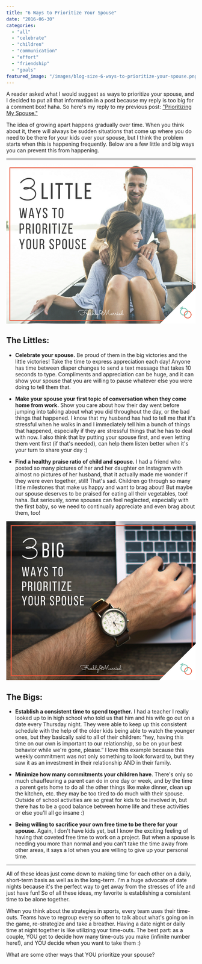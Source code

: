 ```yaml
---
title: "6 Ways to Prioritize Your Spouse"
date: "2016-06-30"
categories: 
  - "all"
  - "celebrate"
  - "children"
  - "communication"
  - "effort"
  - "friendship"
  - "goals"
featured_image: "/images/blog-size-6-ways-to-prioritize-your-spouse.png"
---
```


A reader asked what I would suggest as ways to prioritize your spouse, and I decided to put all that information in a post because my reply is too big for a comment box! haha. So here's my reply to my previous post: ["Prioritizing My Spouse."](http://freshlymarried.com/putting-your-spouse-before-children/)

The idea of growing apart happens gradually over time. When you think about it, there will always be sudden situations that come up where you do need to be there for your kids over your spouse, but I think the problem starts when this is happening frequently. Below are a few little and big ways you can prevent this from happening.

* * *

![family isn't it about time, making time for family, making time for spouse, ways to prioritize your spouse, prioritizing your spouse, prioritizing your marriage](/images/blog-size-3-little-ways-to-prioritize-your-spouse.png)

## The Littles:

- **Celebrate your spouse.** Be proud of them in the big victories and the little victories! Take the time to express appreciation each day! Anyone has time between diaper changes to send a text message that takes 10 seconds to type. Compliments and appreciation can be huge, and it can show your spouse that you are willing to pause whatever else you were doing to tell them that.

- **Make your spouse your first topic of conversation when they come home from work.** Show you care about how their day went before jumping into talking about what you did throughout the day, or the bad things that happened. I know that my husband has had to tell me that it's stressful when he walks in and I immediately tell him a bunch of things that happened, especially if they are stressful things that he has to deal with now. I also think that by putting your spouse first, and even letting them vent first (if that's needed), can help them listen better when it's your turn to share your day :)

- **Find a healthy praise ratio of child and spouse.** I had a friend who posted so many pictures of her and her daughter on Instagram with almost no pictures of her husband, that it actually made me wonder if they were even together, still! That's sad. Children go through so many little milestones that make us happy and want to brag about! But maybe our spouse deserves to be praised for eating all their vegetables, too! haha. But seriously, some spouses can feel neglected, especially with the first baby, so we need to continually appreciate and even brag about them, too!

![family isn't it about time, making time for family, making time for spouse, ways to prioritize your spouse, prioritizing your spouse, prioritizing your marriage](/images/blog-size-3-big-ways-to-prioritize-your-spouse.png)

## The Bigs:

- **Establish a consistent time to spend together.** I had a teacher I really looked up to in high school who told us that him and his wife go out on a date every Thursday night. They were able to keep up this consistent schedule with the help of the older kids being able to watch the younger ones, but they basically said to all of their children: “hey, having this time on our own is important to our relationship, so be on your best behavior while we're gone, please.” I love this example because this weekly commitment was not only something to look forward to, but they saw it as an investment in their relationship AND in their family.

- **Minimize how many commitments your children have**. There's only so much chauffeuring a parent can do in one day or week, and by the time a parent gets home to do all the other things like make dinner, clean up the kitchen, etc. they may be too tired to do much with their spouse. Outside of school activities are so great for kids to be involved in, but there has to be a good balance between home life and these activities or else you'll all go insane :)

- **Being willing to sacrifice your own free time to be there for your spouse.** Again, I don't have kids yet, but I know the exciting feeling of having that coveted free time to work on a project. But when a spouse is needing you more than normal and you can't take the time away from other areas, it says a lot when you are willing to give up your personal time.

* * *

All of these ideas just come down to making time for each other on a daily, short-term basis as well as in the long-term. I'm a huge advocate of date nights because it's the perfect way to get away from the stresses of life and just have fun! So of all these ideas, my favorite is establishing a consistent time to be alone together.

When you think about the strategies in sports, every team uses their time-outs. Teams have to regroup every so often to talk about what's going on in the game, re-strategize and take a breather. Having a date night or daily time at night together is like utilizing your time-outs. The best part: as a couple, YOU get to decide how many time-outs you make (infinite number here!), and YOU decide when you want to take them :)

What are some other ways that YOU prioritize your spouse?
